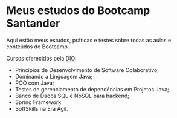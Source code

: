 
# Meus estudos do Bootcamp Santander

Aqui estão meus estudos, práticas e testes sobre todas as aulas e conteúdos do Bootcamp.

Cursos oferecidos pela [DIO](https://web.dio.me/home):
- Princípios de Desenvolvimento de Software Colaborativo;
- Dominando a Linguagem Java;
- POO com Java;
- Testes de gerenciamento de dependências em Projetos Java;
- Banco de Dados SQL e NoSQL para backend;
- Spring Framework
- SoftSkills na Era Ágil.
